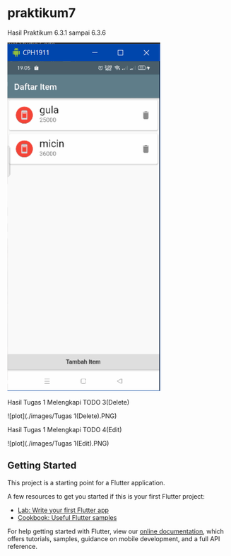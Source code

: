 # praktikum7

Hasil Praktikum 6.3.1 sampai 6.3.6

![plot](./images/praktikum.PNG)

Hasil Tugas 1 Melengkapi TODO 3(Delete)

![plot](./images/Tugas 1(Delete).PNG)

Hasil Tugas 1 Melengkapi TODO 4(Edit)

![plot](./images/Tugas 1(Edit).PNG)

## Getting Started

This project is a starting point for a Flutter application.

A few resources to get you started if this is your first Flutter project:

- [Lab: Write your first Flutter app](https://flutter.dev/docs/get-started/codelab)
- [Cookbook: Useful Flutter samples](https://flutter.dev/docs/cookbook)

For help getting started with Flutter, view our
[online documentation](https://flutter.dev/docs), which offers tutorials,
samples, guidance on mobile development, and a full API reference.
